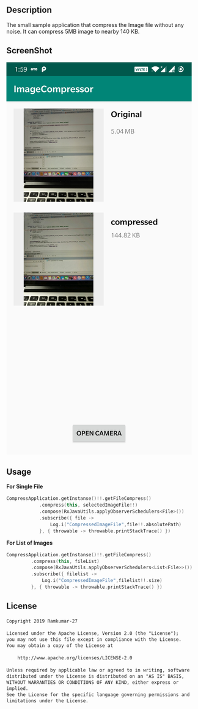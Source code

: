 ## Description
  The small sample application that compress the Image file without any noise. It can compress 5MB image to nearby 140 KB.
  
## ScreenShot

  ![ImageCompressor](screenshot/demo_screenshot.jpg)  
  
## Usage
    
   **For Single File**

```kotlin
CompressApplication.getInstanse()!!.getFileCompress()
            .compress(this, selectedImageFile!!)
            .compose(RxJavaUtils.applyObserverSchedulers<File>())
            .subscribe({ file ->
                Log.i("CompressedImageFile",file!!.absolutePath)
            }, { throwable -> throwable.printStackTrace() })
```  
   **For List of Images**
   
   ```kotlin
CompressApplication.getInstanse()!!.getFileCompress()
            .compress(this, fileList)
            .compose(RxJavaUtils.applyObserverSchedulers<List<File>>())
            .subscribe({ filelist ->
                Log.i("CompressedImageFile",filelist!!.size)
            }, { throwable -> throwable.printStackTrace() })
```

## License

```
Copyright 2019 Ramkumar-27

Licensed under the Apache License, Version 2.0 (the "License");
you may not use this file except in compliance with the License.
You may obtain a copy of the License at

    http://www.apache.org/licenses/LICENSE-2.0

Unless required by applicable law or agreed to in writing, software
distributed under the License is distributed on an "AS IS" BASIS,
WITHOUT WARRANTIES OR CONDITIONS OF ANY KIND, either express or implied.
See the License for the specific language governing permissions and
limitations under the License.
```